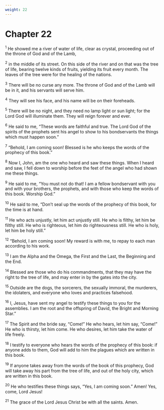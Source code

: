 ```yaml
---
weight: 22
---
```


# Chapter 22

<sup>1</sup> He showed me a river of water of life, clear as crystal, proceeding out of the throne of God and of the Lamb, 

<sup>2</sup> in the middle of its street. On this side of the river and on that was the tree of life, bearing twelve kinds of fruits, yielding its fruit every month. The leaves of the tree were for the healing of the nations. 

<sup>3</sup> There will be no curse any more. The throne of God and of the Lamb will be in it, and his servants will serve him. 

<sup>4</sup> They will see his face, and his name will be on their foreheads. 

<sup>5</sup> There will be no night, and they need no lamp light or sun light; for the Lord God will illuminate them. They will reign forever and ever. 

<sup>6</sup> He said to me, “These words are faithful and true. The Lord God of the spirits of the prophets sent his angel to show to his bondservants the things which must happen soon.” 

<sup>7</sup> “Behold, I am coming soon! Blessed is he who keeps the words of the prophecy of this book.” 

<sup>8</sup> Now I, John, am the one who heard and saw these things. When I heard and saw, I fell down to worship before the feet of the angel who had shown me these things. 

<sup>9</sup> He said to me, “You must not do that! I am a fellow bondservant with you and with your brothers, the prophets, and with those who keep the words of this book. Worship God.” 

<sup>10</sup> He said to me, “Don’t seal up the words of the prophecy of this book, for the time is at hand. 

<sup>11</sup> He who acts unjustly, let him act unjustly still. He who is filthy, let him be filthy still. He who is righteous, let him do righteousness still. He who is holy, let him be holy still.” 

<sup>12</sup> “Behold, I am coming soon! My reward is with me, to repay to each man according to his work. 

<sup>13</sup> I am the Alpha and the Omega, the First and the Last, the Beginning and the End. 

<sup>14</sup> Blessed are those who do his commandments, that they may have the right to the tree of life, and may enter in by the gates into the city. 

<sup>15</sup> Outside are the dogs, the sorcerers, the sexually immoral, the murderers, the idolaters, and everyone who loves and practices falsehood. 

<sup>16</sup> I, Jesus, have sent my angel to testify these things to you for the assemblies. I am the root and the offspring of David, the Bright and Morning Star.” 

<sup>17</sup> The Spirit and the bride say, “Come!” He who hears, let him say, “Come!” He who is thirsty, let him come. He who desires, let him take the water of life freely. 

<sup>18</sup> I testify to everyone who hears the words of the prophecy of this book: if anyone adds to them, God will add to him the plagues which are written in this book. 

<sup>19</sup> If anyone takes away from the words of the book of this prophecy, God will take away his part from the tree of life, and out of the holy city, which are written in this book. 

<sup>20</sup> He who testifies these things says, “Yes, I am coming soon.” Amen! Yes, come, Lord Jesus! 

<sup>21</sup> The grace of the Lord Jesus Christ be with all the saints. Amen. 

